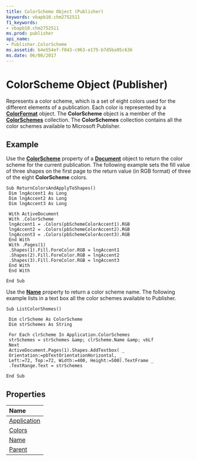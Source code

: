 ```yaml
---
title: ColorScheme Object (Publisher)
keywords: vbapb10.chm2752511
f1_keywords:
- vbapb10.chm2752511
ms.prod: publisher
api_name:
- Publisher.ColorScheme
ms.assetid: b4e554ef-f043-c963-e175-b7d5ba95c636
ms.date: 06/08/2017
---
```



# ColorScheme Object (Publisher)

Represents a color scheme, which is a set of eight colors used for the different elements of a publication. Each color is represented by a **[ColorFormat](colorformat-object-publisher.md)** object. The **ColorScheme** object is a member of the **[ColorSchemes](colorschemes-object-publisher.md)** collection. The **ColorSchemes** collection contains all the color schemes available to Microsoft Publisher.
 


## Example

Use the **[ColorScheme](document-colorscheme-property-publisher.md)** property of a **[Document](document-object-publisher.md)** object to return the color scheme for the current publication. The following example sets the fill value of three shapes on the first page to the return value (in RGB format) of three of the eight **ColorScheme** colors.
 

 

```
Sub ReturnColorsAndApplyToShapes() 
 Dim lngAccent1 As Long 
 Dim lngAccent2 As Long 
 Dim lngAccent3 As Long 
 
 With ActiveDocument 
 With .ColorScheme 
 lngAccent1 = .Colors(pbSchemeColorAccent1).RGB 
 lngAccent2 = .Colors(pbSchemeColorAccent2).RGB 
 lngAccent3 = .Colors(pbSchemeColorAccent3).RGB 
 End With 
 With .Pages(1) 
 .Shapes(1).Fill.ForeColor.RGB = lngAccent1 
 .Shapes(2).Fill.ForeColor.RGB = lngAccent2 
 .Shapes(3).Fill.ForeColor.RGB = lngAccent3 
 End With 
 End With 
 
End Sub
```

Use the **[Name](colorscheme-name-property-publisher.md)** property to return a color scheme name. The following example lists in a text box all the color schemes available to Publisher.
 

 



```
Sub ListColorShemes() 
 
 Dim clrScheme As ColorScheme 
 Dim strSchemes As String 
 
 For Each clrScheme In Application.ColorSchemes 
 strSchemes = strSchemes &amp; clrScheme.Name &amp; vbLf 
 Next 
 ActiveDocument.Pages(1).Shapes.AddTextbox( _ 
 Orientation:=pbTextOrientationHorizontal, _ 
 Left:=72, Top:=72, Width:=400, Height:=500).TextFrame _ 
 .TextRange.Text = strSchemes 
 
End Sub
```


## Properties



|**Name**|
|:-----|
|[Application](colorscheme-application-property-publisher.md)|
|[Colors](colorscheme-colors-property-publisher.md)|
|[Name](colorscheme-name-property-publisher.md)|
|[Parent](colorscheme-parent-property-publisher.md)|

